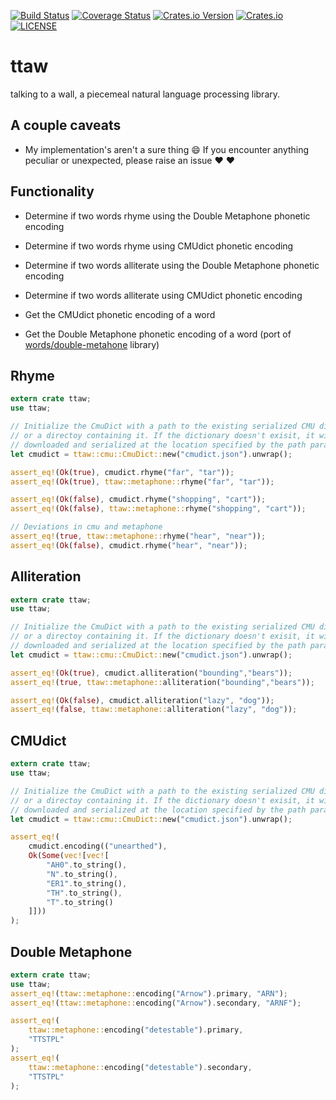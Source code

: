 [![Build Status](https://travis-ci.org/shnewto/ttaw.svg?branch=master)](https://travis-ci.org/shnewto/ttaw)
[![Coverage Status](https://coveralls.io/repos/github/shnewto/ttaw/badge.svg?branch=master)](https://coveralls.io/github/shnewto/ttaw?branch=master)
[![Crates.io Version](https://img.shields.io/crates/v/ttaw.svg)](https://crates.io/crates/ttaw)
[![Crates.io](https://img.shields.io/crates/d/ttaw.svg)](https://crates.io/crates/ttaw)
[![LICENSE](https://img.shields.io/badge/license-MIT-blue.svg)](LICENSE)

# ttaw
talking to a wall, a piecemeal natural language processing library.

## A couple caveats
- My implementation's aren't a sure thing :smile: If you encounter anything peculiar or unexpected, please raise an issue :heart: :heart:

## Functionality
- Determine if two words rhyme using the Double Metaphone phonetic encoding
- Determine if two words rhyme using CMUdict phonetic encoding

- Determine if two words alliterate using the Double Metaphone phonetic encoding
- Determine if two words alliterate using CMUdict phonetic encoding

- Get the CMUdict phonetic encoding of a word
- Get the Double Metaphone phonetic encoding of a word (port of [words/double-metahone](https://github.com/words/double-metaphone) library)


## Rhyme
```rust
extern crate ttaw;
use ttaw;

// Initialize the CmuDict with a path to the existing serialized CMU dictionary
// or a directoy containing it. If the dictionary doesn't exisit, it will be
// downloaded and serialized at the location specified by the path parameter.
let cmudict = ttaw::cmu::CmuDict::new("cmudict.json").unwrap();

assert_eq!(Ok(true), cmudict.rhyme("far", "tar"));
assert_eq!(Ok(true), ttaw::metaphone::rhyme("far", "tar"));

assert_eq!(Ok(false), cmudict.rhyme("shopping", "cart"));
assert_eq!(Ok(false), ttaw::metaphone::rhyme("shopping", "cart"));

// Deviations in cmu and metaphone
assert_eq!(true, ttaw::metaphone::rhyme("hear", "near"));
assert_eq!(Ok(false), cmudict.rhyme("hear", "near"));
```

## Alliteration
```rust
extern crate ttaw;
use ttaw;

// Initialize the CmuDict with a path to the existing serialized CMU dictionary
// or a directoy containing it. If the dictionary doesn't exisit, it will be
// downloaded and serialized at the location specified by the path parameter.
let cmudict = ttaw::cmu::CmuDict::new("cmudict.json").unwrap();

assert_eq!(Ok(true), cmudict.alliteration("bounding","bears"));
assert_eq!(true, ttaw::metaphone::alliteration("bounding","bears"));

assert_eq!(Ok(false), cmudict.alliteration("lazy", "dog"));
assert_eq!(false, ttaw::metaphone::alliteration("lazy", "dog"));
```


## CMUdict
```rust
extern crate ttaw;
use ttaw;

// Initialize the CmuDict with a path to the existing serialized CMU dictionary
// or a directoy containing it. If the dictionary doesn't exisit, it will be
// downloaded and serialized at the location specified by the path parameter.
let cmudict = ttaw::cmu::CmuDict::new("cmudict.json").unwrap();

assert_eq!(
    cmudict.encoding(("unearthed"),
    Ok(Some(vec![vec![
        "AH0".to_string(),
        "N".to_string(),
        "ER1".to_string(),
        "TH".to_string(),
        "T".to_string()
    ]]))
);
```

## Double Metaphone
```rust
extern crate ttaw;
use ttaw;
assert_eq!(ttaw::metaphone::encoding("Arnow").primary, "ARN");
assert_eq!(ttaw::metaphone::encoding("Arnow").secondary, "ARNF");

assert_eq!(
    ttaw::metaphone::encoding("detestable").primary,
    "TTSTPL"
);
assert_eq!(
    ttaw::metaphone::encoding("detestable").secondary,
    "TTSTPL"
);
```
